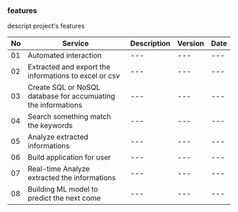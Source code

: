 ### features
descript project's features

|No|Service|Description|Version|Date|
|---|---|---|---|---|
|01|Automated interaction|---|---|---|
|02|Extracted and export the informations to excel or csv|---|---|---|
|03|Create SQL or NoSQL database for accumuating the informations|---|---|---|
|04|Search something match the keywords|---|---|---|
|05|Analyze extracted informations|---|---|---|
|06|Build application for user|---|---|---|
|07|Real-time Analyze extracted the informations|---|---|---|
|08|Building ML model to predict the next come|---|---|---|
